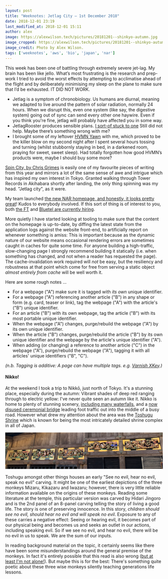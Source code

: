```yaml
---
layout: post
title: "Weeknotes: Jetlag City — 1st December 2018"
date: 2018-12-01 23:19
last_modified_at: 2018-12-01 15:11
author: alex
image: https://alexwilson.tech/pictures/20181201--shinkyo-autumn.jpg
image_cropped: https://alexwilson.tech/pictures/20181201--shinkyo-autumn--cropped.jpg
image_credit: Photo by Alex Wilson.
tags: ['weeknotes', 'aws', 'bio', 'japan', 'nar']
---
```


This week has been one of battling through extremely severe jet-lag. My brain has been like jello. 
What’s most frustrating is the research and prep-work I tried to avoid the worst effects by attempting to acclimatise ahead of the flight and by deliberately minimising my sleep on the plane to make sure that I’d be exhausted. IT DID NOT WORK.
- Jetlag is a symptom of chronobiology. Us humans are diurnal, meaning we adapted to live around the pattern of solar radiation, normally 24 hours. When we disrupt this, even one system (like say, the digestive system) going out of sync can send every other one haywire. Even if you think you're fine, jetlag will probably have affected you in some way.
- JetlagRooster produces sensible plans.  [I sort-of stuck to one](http://d.ax.gy/cBCq2b+)  Still did not help.  Maybe there’s something wrong with me?
- I brought some of my leftover [HVMN Yawn](https://hvmn.com/yawn) with me, which proved to be the killer blow on my second night after I spent several hours tossing and turning (whilst stubbornly staying in bed, in a darkened room, praying for sweet, sweet sleep).  Had totally forgotten how good HVMN’s products were, maybe I should buy some more?

[Spin City, by Chris Grimes](https://www.ft.com/content/17bd2042-2221-11e8-9a70-08f715791301) is easily one of my favourite pieces of writing from this year and mirrors a lot of the same sense of awe and intrigue which has inspired my own interest in Tokyo. Granted walking through Tower Records in Akihabara shortly after landing, the only thing spinning was my head. "Jetlag city", as it were.

My team launched [the new NAR homepage, and honestly, it looks pretty great](https://twitter.com/antoligy/status/1067682123706904576)!  Kudos to everybody involved.  If this sort of thing is of interest to you, both [the FT](https://ft.wd3.myworkdayjobs.com/en-US/FT_External_Careers) and [Bluetel are currently hiring](https://www.bluetel.co.uk).

More quietly I have started looking at tooling to make sure that the content on the homepage is up-to-date, by diffing the latest state from the application logs against the website front-end, to artificially report on whenever something is amiss: This is important because as the dynamic nature of our website means occasional rendering errors are sometimes caught in caches for quite some time.
For anyone building a high-traffic, slow-changing page I strongly recommend building it statically (i.e. when something has changed, and not when a reader has requested the page). The cache-invalidation work required will _not_ be easy, but the resiliency and robustness at that point which come for free from serving a static object _almost entirely from cache_ will be well worth it.

Here are some rough notes ...

- For a webpage ("A") make sure it is tagged with _its own_ unique identifier.
- For a webpage ("A") referencing another article ("B") in any shape or form (e.g. card, teaser or link), tag the webpage ("A") with the article's ("B") unique identifier.
- For an article ("B") with its own webpage, tag the article ("B") with its most portable unique identifier.
- When the webpage ("A") changes, purge/rebuild the webpage ("A") by its own unique identifier.
- When the article ("B") changes, purge/rebuild the article ("B") by its own unique identifier and the webpage by the article's unique identifier ("A").
- When adding (or changing) a reference to another article ("C") in the webpage ("A"), purge/rebuild the webpage ("A"), tagging it with all articles' unique identifiers ("B", "C").

_(n.b. Tagging is additive: A page can have multiple tags. e.g. [Varnish XKey](https://docs.varnish-software.com/varnish-cache-plus/vmods/xkey/).)_

#### Nikko!

At the weekend I took a trip to Nikkō, just north of Tokyo. It's a stunning place, especially during the autumn: Vibrant shades of deep red ranging through to electric yellow: I've never quite seen an autumn like it.  Nikko is home to plenty of stunning scenery, [including many waterfalls](https://www.japan-guide.com/e/e3812.html), and a [now disused ceremonial bridge](https://www.japan-guide.com/e/e3814.html) leading foot traffic out into the middle of a busy road.  However what drew my attention about the area was the [Toshugu Shrine](https://www.japan-guide.com/e/e3801.html) which is known for being the most intricately detailed shrine complex in all of Japan.

![Mizaru, Kikazaru and Iwazaru](/pictures/20181201--monkeys.jpg "Mizaru, Kikazaru and Iwazaru")

Toshugu amongst other things houses an early "See no evil, hear no evil, speak no evil" carving. It might be one of the earliest depictions of the three monkeys Mizaru, Kikazaru and Iwazaru; however, there is very little reliable information available on the origins of these monkeys.
Reading some literature at the temple, this particular version was carved by Hidari Jingoro and is the 2nd panel of an 8-panel carving telling the story of living a good life.
The story is one of preserving innocence. In this story, _children should see no evil, should hear no evil and will speak no evil_. Exposure to any of these carries a negative effect: Seeing or hearing evil, it becomes part of our physical being and becomes us and seeks an outlet in our actions, including speaking evil. So if we see no evil, and hear no evil, there will be no evil in us to speak. We are the sum of our inputs.

In reading background material on the topic, it certainly seems like there have been some misunderstandings around the general premise of the monkeys. In fact it's entirely possible that this read is also wrong ([but at least I'm not alone!](https://blog.gaijinpot.com/see-no-evil-hear-no-evil-speak-no-evil/)). But maybe this is for the best: There's something quite poetic about these three wise monkeys silently teaching generations life lessons.